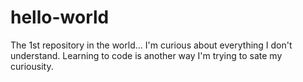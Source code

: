 # hello-world
The 1st repository in the world...
I'm curious about everything I don't understand.
Learning to code is another way I'm trying to sate my curiousity. 

